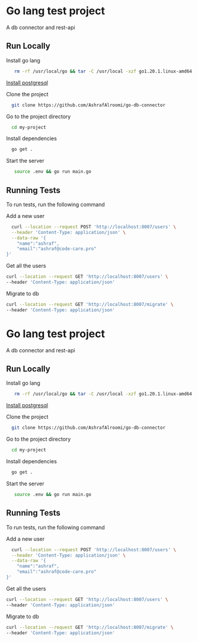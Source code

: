 
# Go lang test project

A db connector and rest-api





## Run Locally

Install go lang
```bash
   rm -rf /usr/local/go && tar -C /usr/local -xzf go1.20.1.linux-amd64.tar.gz
```

[Install postgresql](https://www.digitalocean.com/community/tutorials/how-to-install-postgresql-on-ubuntu-20-04-quickstart)



Clone the project

```bash
  git clone https://github.com/AshrafAlroomi/go-db-connector
```

Go to the project directory

```bash
  cd my-project
```

Install dependencies

```bash
  go get .
```

Start the server

```bash
   source .env && go run main.go
```


## Running Tests

To run tests, run the following command

Add a new user
```bash
  curl --location --request POST 'http://localhost:8007/users' \
  --header 'Content-Type: application/json' \
  --data-raw '{
    "name":"ashraf",
    "email":"ashraf@code-care.pro"
}'
```

Get all the users 

```bash
curl --location --request GET 'http://localhost:8007/users' \
--header 'Content-Type: application/json'
```

Migrate to db
```bash
curl --location --request GET 'http://localhost:8007/migrate' \
--header 'Content-Type: application/json'
```
# Go lang test project

A db connector and rest-api





## Run Locally

Install go lang
```bash
   rm -rf /usr/local/go && tar -C /usr/local -xzf go1.20.1.linux-amd64.tar.gz
```

[Install postgresql](https://www.digitalocean.com/community/tutorials/how-to-install-postgresql-on-ubuntu-20-04-quickstart)



Clone the project

```bash
  git clone https://github.com/AshrafAlroomi/go-db-connector
```

Go to the project directory

```bash
  cd my-project
```

Install dependencies

```bash
  go get .
```

Start the server

```bash
   source .env && go run main.go
```


## Running Tests

To run tests, run the following command

Add a new user
```bash
  curl --location --request POST 'http://localhost:8007/users' \
  --header 'Content-Type: application/json' \
  --data-raw '{
    "name":"ashraf",
    "email":"ashraf@code-care.pro"
}'
```

Get all the users 

```bash
curl --location --request GET 'http://localhost:8007/users' \
--header 'Content-Type: application/json'
```

Migrate to db
```bash
curl --location --request GET 'http://localhost:8007/migrate' \
--header 'Content-Type: application/json'
```